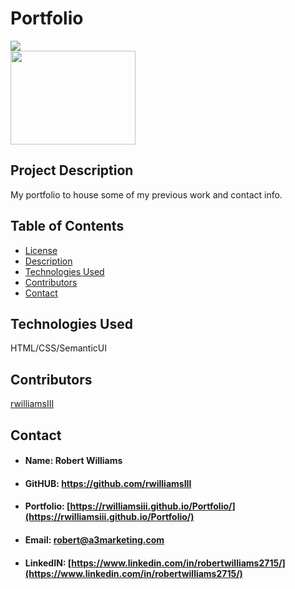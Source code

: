 # Portfolio

<img id="license" src="https://img.shields.io/badge/License-MIT-blueviolet">
<br style="line-height: 12px">
<img src="https://avatars2.githubusercontent.com/u/60420479?v=4" style= "width: 200px; height: 150px">

## <h2 id="#description">Project Description</h2>
My portfolio to house some of my previous work and contact info.

## Table of Contents

* <a href="#license">License</a>
* <a href="#description">Description</a>
* <a href="#technology">Technologies Used</a>
* <a href="#contributors">Contributors</a>
* <a href="#contact">Contact</a>

    
## <h2 id="technology">Technologies Used</h2>
HTML/CSS/SemanticUI

## <h2 id="contributors">Contributors</h2>
[rwilliamsIII](rwilliamsIII)



## <h2 id="contact">Contact</h2>

* #### Name: Robert Williams
* #### GitHUB: https://github.com/rwilliamsIII
* #### Portfolio: [https://rwilliamsiii.github.io/Portfolio/](https://rwilliamsiii.github.io/Portfolio/)
* #### Email: robert@a3marketing.com
* #### LinkedIN: [https://www.linkedin.com/in/robertwilliams2715/](https://www.linkedin.com/in/robertwilliams2715/)
